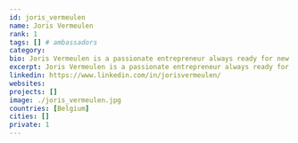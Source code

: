 ```yaml
---
id: joris_vermeulen
name: Joris Vermeulen
rank: 1
tags: [] # ambassadors
category:
bio: Joris Vermeulen is a passionate entrepreneur always ready for new challenges, he graduated with a Master of Science degree and has over 2 decades of experience in IT. He started his career as a programmer and gradually worked his way up to become a business consultant and later a senior/head solution architect within various large companies (AG Insurance, 3M, Honda, BNP Paribas). Joris is also enterprising and as a side business, he combined the professional network he had built throughout the years with the needs of several companies (AG Insurance, BNP Paribas, Bank Delen) to help them recruit highly trained IT consultants. Joris is a very warm, open and versatile person. Advisor fell in love with Threefold Threefold is where we can give something back to the world and to humanity, to contribute to a better future, to make sure that everybody gets the same opportunities, and for that everybody needs to have at least access to the internet.
excerpt: Joris Vermeulen is a passionate entrepreneur always ready for new challenges.
linkedin: https://www.linkedin.com/in/jorisvermeulen/
websites: 
projects: []
image: ./joris_vermeulen.jpg
countries: [Belgium]
cities: []
private: 1
---
```

